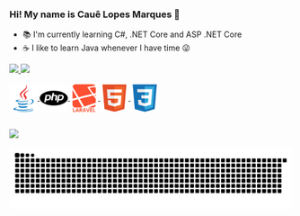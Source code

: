 ### Hi! My name is Cauê Lopes Marques  👋

- 📚 I'm currently learning C#, .NET Core and ASP .NET Core
- :coffee: I like to learn Java whenever I have time :stuck_out_tongue_winking_eye:

<div>
  <a href="https://github.com/marquescauee">
  <img height="160em" src="https://github-readme-stats.vercel.app/api?username=marquescauee&show_icons=true&theme=dark&include_all_commits=true&count_private=true"/>
  <img height="160em" src="https://github-readme-stats.vercel.app/api/top-langs/?username=marquescauee&layout=compact&langs_count=7&hide=html&theme=dark"/>
</div>

<div style="display: inline_block"><br>
  <img align="center" height="50" width="50" src="https://github.com/devicons/devicon/blob/master/icons/java/java-original.svg">
  <img align="center" height="50" width=50" src="https://raw.githubusercontent.com/devicons/devicon/master/icons/php/php-plain.svg">
  <img align="center" height="50" width="50" src="https://raw.githubusercontent.com/devicons/devicon/master/icons/laravel/laravel-plain-wordmark.svg">   
  <img align="center" height="50" width="50" src="https://raw.githubusercontent.com/devicons/devicon/master/icons/html5/html5-original.svg">
  <img align="center" height="50" width="50" src="https://raw.githubusercontent.com/devicons/devicon/master/icons/css3/css3-original.svg">
</div>
  
##
  
<div>
  <a href="https://www.linkedin.com/in/marquescauee/" target="_blank"><img src="https://img.shields.io/badge/-LinkedIn-%230077B5?style=for-the-badge&logo=linkedin&logoColor=white" target="_blank"></a> 
</div>

 ![Snake animation](https://github.com/marquescauee/marquescauee/blob/output/github-contribution-grid-snake.svg)
